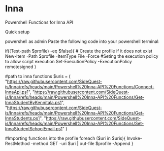 # Inna
Powershell Functions for Inna API

Quick setup

powershell as admin Paste the following code into your powershell terminal:



if((Test-path $profile) -eq $false){
    # Create the profile if it does not exist
    New-Item -Path $profile -ItemType File -Force
    #Seting the execution policy to allow script execution
    Set-ExecutionPolicy -ExecutionPolicy remotesigned
}


#path to inna functions
$uris = (
"https://raw.githubusercontent.com/SideQuest-is/Inna/refs/heads/main/Powershell%20Inna-API%20Functions/Connect-InnaApi.ps1",
"https://raw.githubusercontent.com/SideQuest-is/Inna/refs/heads/main/Powershell%20Inna-API%20Functions/Get-InnaStudentByKennitala.ps1",
"https://raw.githubusercontent.com/SideQuest-is/Inna/refs/heads/main/Powershell%20Inna-API%20Functions/Get-InnaStudents.ps1",
"https://raw.githubusercontent.com/SideQuest-is/Inna/refs/heads/main/Powershell%20Inna-API%20Functions/Set-InnaStudentSchoolEmail.ps1"
)


#Importing functions into the profile
foreach ($uri in $uris){
Invoke-RestMethod -method GET -uri $uri | out-file $profile -Append
}
